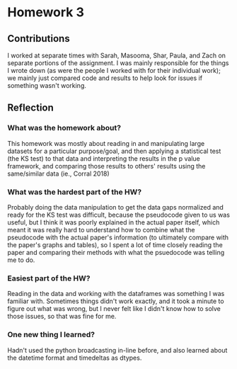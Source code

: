 # **Homework 3**

## Contributions
I worked at separate times with Sarah, Masooma, Shar, Paula, and Zach on separate portions of the assignment. I was mainly responsible for the things I wrote down (as were the people I worked with for their individual work); we mainly just compared code and results to help look for issues if something wasn't working. 

## Reflection

### What was the homework about?
This homework was mostly about reading in and manipulating large datasets for a particular purpose/goal, and then applying a statistical test (the KS test) to that data and interpreting the results in the p value framework, and comparing those results to others' results using the same/similar data (ie., Corral 2018)

### What was the hardest part of the HW?
Probably doing the data manipulation to get the data gaps normalized and ready for the KS test was difficult, because the pseudocode given to us was useful, but I think it was poorly explained in the actual paper itself, which meant it was really hard to understand how to combine what the pseudocode with the actual paper's information (to ultimately compare with the paper's graphs and tables), so I spent a lot of time closely reading the paper and comparing their methods with what the psuedocode was telling me to do.

### Easiest part of the HW?
Reading in the data and working with the dataframes was something I was familiar with. Sometimes things didn't work exactly, and it took a minute to figure out what was wrong, but I never felt like I didn't know how to solve those issues, so that was fine for me.

### One new thing I learned?
Hadn't used the python broadcasting in-line before, and also learned about the datetime format and timedeltas as dtypes. 

